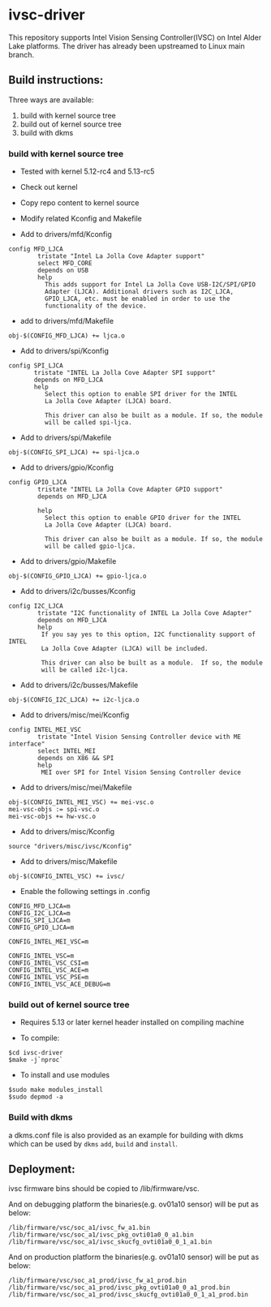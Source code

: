 # ivsc-driver

This repository supports Intel Vision Sensing Controller(IVSC) on Intel Alder Lake platforms.
The driver has already been upstreamed to Linux main branch.


## Build instructions:
Three ways are available:
  1. build with kernel source tree
  2. build out of kernel source tree
  3. build with dkms

### build with kernel source tree
* Tested with kernel 5.12-rc4 and 5.13-rc5
* Check out kernel
* Copy repo content to kernel source
* Modify related Kconfig and Makefile

* Add to drivers/mfd/Kconfig
```
config MFD_LJCA
        tristate "Intel La Jolla Cove Adapter support"
        select MFD_CORE
        depends on USB
        help
          This adds support for Intel La Jolla Cove USB-I2C/SPI/GPIO
          Adapter (LJCA). Additional drivers such as I2C_LJCA,
          GPIO_LJCA, etc. must be enabled in order to use the
          functionality of the device.
```
* add to drivers/mfd/Makefile
```
obj-$(CONFIG_MFD_LJCA) += ljca.o
```

* Add to drivers/spi/Kconfig
```
config SPI_LJCA
       tristate "INTEL La Jolla Cove Adapter SPI support"
       depends on MFD_LJCA
       help
          Select this option to enable SPI driver for the INTEL
          La Jolla Cove Adapter (LJCA) board.

          This driver can also be built as a module. If so, the module
          will be called spi-ljca.
```
* Add to drivers/spi/Makefile
```
obj-$(CONFIG_SPI_LJCA) += spi-ljca.o
```

* Add to drivers/gpio/Kconfig
```
config GPIO_LJCA
        tristate "INTEL La Jolla Cove Adapter GPIO support"
        depends on MFD_LJCA

        help
          Select this option to enable GPIO driver for the INTEL
          La Jolla Cove Adapter (LJCA) board.

          This driver can also be built as a module. If so, the module
          will be called gpio-ljca.
```
* Add to drivers/gpio/Makefile
```
obj-$(CONFIG_GPIO_LJCA) += gpio-ljca.o
```

* Add to drivers/i2c/busses/Kconfig
```
config I2C_LJCA
        tristate "I2C functionality of INTEL La Jolla Cove Adapter"
        depends on MFD_LJCA
        help
         If you say yes to this option, I2C functionality support of INTEL
         La Jolla Cove Adapter (LJCA) will be included.

         This driver can also be built as a module.  If so, the module
         will be called i2c-ljca.
```
* Add to drivers/i2c/busses/Makefile
```
obj-$(CONFIG_I2C_LJCA) += i2c-ljca.o
```

* Add to drivers/misc/mei/Kconfig
```
config INTEL_MEI_VSC
        tristate "Intel Vision Sensing Controller device with ME interface"
        select INTEL_MEI
        depends on X86 && SPI
        help
         MEI over SPI for Intel Vision Sensing Controller device
```
* Add to drivers/misc/mei/Makefile
```
obj-$(CONFIG_INTEL_MEI_VSC) += mei-vsc.o
mei-vsc-objs := spi-vsc.o
mei-vsc-objs += hw-vsc.o
```

* Add to drivers/misc/Kconfig
```
source "drivers/misc/ivsc/Kconfig"
```
* Add to drivers/misc/Makefile
```
obj-$(CONFIG_INTEL_VSC) += ivsc/
```

* Enable the following settings in .config
```
CONFIG_MFD_LJCA=m
CONFIG_I2C_LJCA=m
CONFIG_SPI_LJCA=m
CONFIG_GPIO_LJCA=m

CONFIG_INTEL_MEI_VSC=m

CONFIG_INTEL_VSC=m
CONFIG_INTEL_VSC_CSI=m
CONFIG_INTEL_VSC_ACE=m
CONFIG_INTEL_VSC_PSE=m
CONFIG_INTEL_VSC_ACE_DEBUG=m
```

### build out of kernel source tree
* Requires 5.13 or later kernel header installed on compiling machine

* To compile:
```
$cd ivsc-driver
$make -j`nproc`
```

* To install and use modules
```
$sudo make modules_install
$sudo depmod -a
```

### Build with dkms
a dkms.conf file is also provided as an example for building with dkms which can be
used by ```dkms``` ```add```, ```build``` and ```install```.


## Deployment:
ivsc firmware bins should be copied to /lib/firmware/vsc.

And on debugging platform the binaries(e.g. ov01a10 sensor) will be put as below:
```
/lib/firmware/vsc/soc_a1/ivsc_fw_a1.bin
/lib/firmware/vsc/soc_a1/ivsc_pkg_ovti01a0_0_a1.bin
/lib/firmware/vsc/soc_a1/ivsc_skucfg_ovti01a0_0_1_a1.bin
```

And on production platform the binaries(e.g. ov01a10 sensor) will be put as below:
```
/lib/firmware/vsc/soc_a1_prod/ivsc_fw_a1_prod.bin
/lib/firmware/vsc/soc_a1_prod/ivsc_pkg_ovti01a0_0_a1_prod.bin
/lib/firmware/vsc/soc_a1_prod/ivsc_skucfg_ovti01a0_0_1_a1_prod.bin
```
